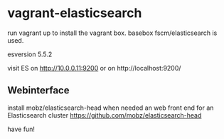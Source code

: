 # vagrant-elasticsearch
run vagrant up to install the vagrant box.
basebox fscm/elasticsearch is used.

esversion 5.5.2

visit ES on http://10.0.0.11:9200 or on http://localhost:9200/

## Webinterface
install mobz/elasticsearch-head when needed an web front end for an Elasticsearch cluster
https://github.com/mobz/elasticsearch-head

have fun!
